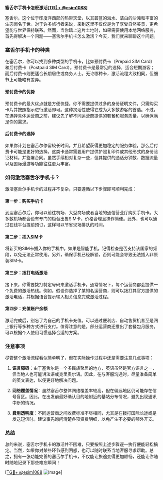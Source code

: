 **塞舌尔手机卡怎麽激活[[TG💪+ @esim1088](https://t.me/s/esim1088)]**

塞舌尔，这个位于印度洋西部的热带天堂，以其碧蓝的海水、洁白的沙滩和丰富的生态闻名于世。对于许多旅行者来说，来到这里不仅仅是为了享受自然美景，更希望能与世界保持联系。然而，当你踏上这片土地时，如果需要使用本地网络服务，首先得解决一个问题——塞舌尔手机卡怎么激活？今天，我们就来聊聊这个问题。

### 塞舌尔手机卡的种类

在塞舌尔，你可以找到多种类型的手机卡，比如预付费卡（Prepaid SIM Card）和后付费卡（Postpaid SIM Card）。预付费卡是最常见的选择，适合短期游客；而后付费卡则更适合长期居住或商务人士。无论哪种卡，激活流程大致相同，但细节上可能略有差异。

#### 预付费卡的优势

预付费卡的最大优点就是方便快捷。你不需要提供过多的身份证明文件，只需购买卡片并按照指示进行激活即可。这种灵活性使得它成为大多数游客的首选。不过，在选择具体运营商之前，建议先了解不同运营商提供的套餐和服务质量，以确保满足你的需求。

#### 后付费卡的选择

如果你计划在塞舌尔停留较长时间，并且希望获得更加稳定的服务体验，那么后付费卡可能是更好的选择。这类卡通常需要用户提供护照复印件或其他形式的身份验证材料，并签署合同。虽然手续相对复杂一些，但其提供的通话分钟数、数据流量以及国际漫游等功能往往更为丰富。

### 如何激活塞舌尔手机卡？

激活塞舌尔手机卡的过程并不复杂，只要遵循以下步骤即可顺利完成：

#### 第一步：购买手机卡

到达塞舌尔后，你可以前往机场、大型商场或者当地的通信营业厅购买手机卡。大多数机场都会设有专门的柜台出售SIM卡，价格合理且操作简便。此外，也可以通过在线平台提前预订，这样可以节省现场排队的时间。

#### 第二步：插入SIM卡

将新买的SIM卡插入你的手机中。如果是智能手机，记得检查是否支持该国家的频段，以免无法正常使用。另外，确保手机已经解锁，否则可能会导致无法插入非原装SIM卡。

#### 第三步：拨打电话激活

接下来，你需要拨打特定号码来激活手机卡。通常情况下，每个运营商都会提供一个免费的激活热线。例如，假设你选择了某知名运营商，则可以拨打其官方提供的激活电话，并根据语音提示输入相关信息完成激活过程。

#### 第四步：充值账户余额

激活完成后，别忘了为自己的手机卡充值。可以通过便利店、自动售货机甚至是网上银行等多种方式进行支付。值得注意的是，部分运营商还推出了套餐包月服务，可以根据个人使用习惯选择合适的方案。

### 注意事项

尽管整个激活流程看似简单明了，但在实际操作过程中还是需要注意几点事项：

1. **语言障碍**：由于塞舌尔是一个多民族聚居的地方，英语虽然是官方语言之一，但当地人也可能讲法语或克里奥尔语。因此，在与客服沟通时，尽量准备简单的英文表达，以便更好地解决问题。
   
2. **网络覆盖情况**：虽然塞舌尔整体网络覆盖率较高，但在偏远地区仍可能存在信号盲区。因此，在出发前最好确认目的地附近的基站分布情况，避免出现通讯中断的情况。

3. **费用透明度**：不同运营商之间收费标准不尽相同，尤其是在拨打国际长途或是发送短信时。建议事先询问清楚各项资费明细，以免产生不必要的额外开支。

### 总结

总的来说，塞舌尔手机卡的激活并不困难，只要按照上述步骤逐一执行便能轻松搞定。当然，如果你对某些环节感到困惑，也可以随时联系当地客服寻求帮助。总之，拥有一张功能完善的塞舌尔手机卡，不仅能让旅途变得更加顺畅，还能让你随时随地记录下那些难忘瞬间！

[[TG💪+ @esim1088](https://t.me/s/esim1088) ![Image](https://i.postimg.cc/4NQfJmqS/Snipaste-2025-05-13-00-14-12.png)]